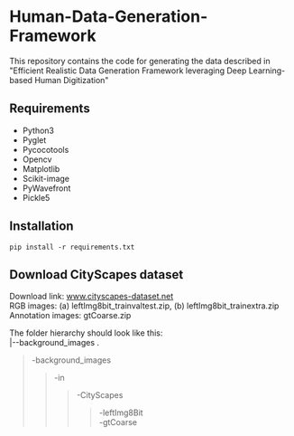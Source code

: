 # Human-Data-Generation-Framework
This repository contains the code for generating the data described in "Efficient Realistic Data Generation Framework leveraging Deep Learning-based Human Digitization"

## Requirements
* Python3
* Pyglet
* Pycocotools
* Opencv
* Matplotlib
* Scikit-image
* PyWavefront
* Pickle5


## Installation
```
pip install -r requirements.txt
```

## Download CityScapes dataset

Download link: www.cityscapes-dataset.net <br />
RGB images: (a) leftImg8bit_trainvaltest.zip,  (b) leftImg8bit_trainextra.zip <br />
Annotation images: gtCoarse.zip <br />

The folder hierarchy should look like this: <br />
|--background_images . <br />
> -background_images <br />
>> -in <br />
>>> -CityScapes <br />
>>>> -leftImg8Bit <br />
>>>> -gtCoarse <br />
        
        
